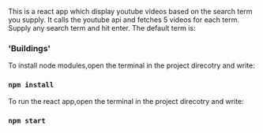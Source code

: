 This is a react app which display youtube videos based on the search term you supply. It calls the youtube api and fetches 5 videos for each term. Supply any search term and hit enter.
The default term is:
### 'Buildings'

To install node modules,open the terminal in the project direcotry and write:
### `npm install`

To run the react app,open the terminal in the project direcotry and write:
### `npm start`
